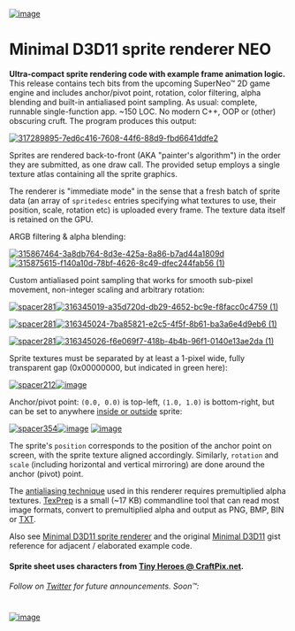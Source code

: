 [![image](https://github.com/user-attachments/assets/9fb86cc4-99a3-44cb-b7cc-ca05259e9dad)](https://gist.github.com/d7samurai/e51adec8a440126d028b87406556079b)

# Minimal D3D11 sprite renderer NEO
**Ultra-compact sprite rendering code with example frame animation logic.** This release contains tech bits from the upcoming SuperNeo™ 2D game engine and includes anchor/pivot point, rotation, color filtering, alpha blending and built-in antialiased point sampling. As usual: complete, runnable single-function app. ~150 LOC. No modern C++, OOP or (other) obscuring cruft. The program produces this output:

[![317289895-7ed6c416-7608-44f6-88d9-fbd6641ddfe2](https://github.com/user-attachments/assets/32a09661-6d80-4552-b852-18755c267e74)](https://gist.github.com/d7samurai/e51adec8a440126d028b87406556079b#file-cpu-cpp-L201-L221)

Sprites are rendered back-to-front (AKA "painter's algorithm") in the order they are submitted, as one draw call. The provided setup employs a single texture atlas containing all the sprite graphics.

The renderer is "immediate mode" in the sense that a fresh batch of sprite data (an array of `spritedesc` entries specifying what textures to use, their position, scale, rotation etc) is uploaded every frame. The texture data itself is retained on the GPU.

ARGB filtering & alpha blending:

[![315867464-3a8db764-8d3e-425a-8a86-b7ad44a1809d](https://github.com/user-attachments/assets/5ac4ffa2-0b8b-4ea4-97bf-00872770fba5)](https://gist.github.com/d7samurai/e51adec8a440126d028b87406556079b#file-cpu-cpp-L217)[![315875615-f140a10d-78bf-4626-8c49-dfec244fab56 (1)](https://github.com/user-attachments/assets/d69f6a0c-15a3-49d4-8f73-712a33ede275)](https://gist.github.com/d7samurai/e51adec8a440126d028b87406556079b#file-cpu-cpp-L217)

Custom antialiased point sampling that works for smooth sub-pixel movement, non-integer scaling and arbitrary rotation:

[![spacer281](https://gist.github.com/assets/5618797/d6bbf37a-512b-4049-b380-f744a0e6d50d)](#)[![316345019-a35d720d-db29-4652-bc9e-f8facc0c4759 (1)](https://github.com/user-attachments/assets/d6390a0e-f2e6-4bb6-ab6b-ad8ff318f478)](https://gist.github.com/d7samurai/e51adec8a440126d028b87406556079b#file-cpu-cpp-L214)

[![spacer281](https://gist.github.com/assets/5618797/d6bbf37a-512b-4049-b380-f744a0e6d50d)](#)[![316345024-7ba85821-e2c5-4f5f-8b61-ba3a6e4d9eb6 (1)](https://github.com/user-attachments/assets/2161ce55-c77b-4ed0-abde-7893863f1f58)](https://gist.github.com/d7samurai/e51adec8a440126d028b87406556079b#file-cpu-cpp-L215)

[![spacer281](https://gist.github.com/assets/5618797/d6bbf37a-512b-4049-b380-f744a0e6d50d)](#)[![316345026-f6e069f7-418b-4b4b-96f1-0140e13ae2da (1)](https://github.com/user-attachments/assets/bda1e233-7cf4-4ea1-bce4-2493a13a6721)](https://gist.github.com/d7samurai/e51adec8a440126d028b87406556079b#file-cpu-cpp-L216)

Sprite textures must be separated by at least a 1-pixel wide, fully transparent gap (0x00000000, but indicated in green here): 

[![spacer212](https://gist.github.com/assets/5618797/fc52aae1-7ad1-4966-ad03-466ce697bbbc)](#)[![image](https://github.com/user-attachments/assets/d852547c-01f1-4e03-9456-8ff65a3fb707)](https://gist.github.com/d7samurai/e51adec8a440126d028b87406556079b#file-spritesheet-h-L15-L74)

Anchor/pivot point: `(0.0, 0.0)` is top-left, `(1.0, 1.0)` is bottom-right, but can be set to anywhere [inside or outside](https://gist.github.com/d7samurai/e51adec8a440126d028b87406556079b#file-cpu-cpp-L213) sprite:

[![spacer354](https://gist.github.com/assets/5618797/1753adee-d051-4fb7-8d8d-0e57d78a54cd)](#)[![image](https://github.com/user-attachments/assets/4a262b4a-287e-4f07-bcd9-822bfca3e77f)](https://gist.github.com/d7samurai/e51adec8a440126d028b87406556079b#file-cpu-cpp-L213) [![image](https://github.com/user-attachments/assets/4d283496-dba7-4d6c-995b-62b7dd948b7e)
](https://gist.github.com/d7samurai/e51adec8a440126d028b87406556079b#file-cpu-cpp-L213)

The sprite's `position` corresponds to the position of the anchor point on screen, with the sprite texture aligned accordingly. Similarly, `rotation` and `scale` (including horizontal and vertical mirroring) are done around the anchor (pivot) point.

The [antialiasing technique](https://gist.github.com/d7samurai/9f17966ba6130a75d1bfb0f1894ed377) used in this renderer requires premultiplied alpha textures. [TexPrep](https://gist.github.com/d7samurai/9f17966ba6130a75d1bfb0f1894ed377#texprep) is a small (~17 KB) commandline tool that can read most image formats, convert to premultiplied alpha and output as PNG, BMP, BIN or [TXT](https://gist.github.com/d7samurai/e51adec8a440126d028b87406556079b#file-spritesheet-h-L15-L74).

Also see [Minimal D3D11 sprite renderer](https://gist.github.com/d7samurai/8f91f0343c411286373161202c199b5c) and the original [Minimal D3D11](https://gist.github.com/d7samurai/261c69490cce0620d0bfc93003cd1052) gist reference for adjacent / elaborated example code.

#### Sprite sheet uses characters from [Tiny Heroes @ CraftPix.net](https://craftpix.net/freebies/free-pixel-art-tiny-hero-sprites/).

###### Follow on [Twitter](https://twitter.com/d7samurai) for future announcements. Soon™:
#
[![image](https://github.com/user-attachments/assets/9fb86cc4-99a3-44cb-b7cc-ca05259e9dad)](https://twitter.com/d7samurai)









